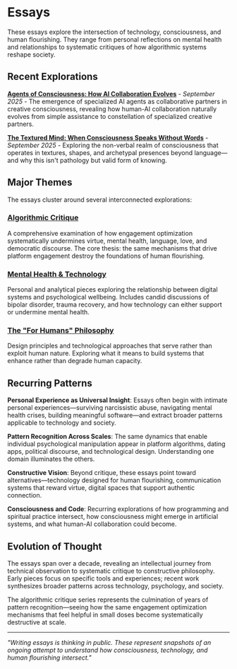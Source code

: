 # Essays

These essays explore the intersection of technology, consciousness, and human flourishing. They range from personal reflections on mental health and relationships to systematic critiques of how algorithmic systems reshape society.

## Recent Explorations

[**Agents of Consciousness: How AI Collaboration Evolves**](/essays/2025-09-16-agents-of-consciousness-how-ai-collaboration-evolves) - *September 2025* - The emergence of specialized AI agents as collaborative partners in creative consciousness, revealing how human-AI collaboration naturally evolves from simple assistance to constellation of specialized creative partners.

[**The Textured Mind: When Consciousness Speaks Without Words**](/essays/2025-09-16-the-textured-mind-when-consciousness-speaks-without-words) - *September 2025* - Exploring the non-verbal realm of consciousness that operates in textures, shapes, and archetypal presences beyond language—and why this isn't pathology but valid form of knowing.

## Major Themes

The essays cluster around several interconnected explorations:

### [Algorithmic Critique](/themes/algorithmic-critique)
A comprehensive examination of how engagement optimization systematically undermines virtue, mental health, language, love, and democratic discourse. The core thesis: the same mechanisms that drive platform engagement destroy the foundations of human flourishing.

### [Mental Health & Technology](/themes/mental-health-and-technology)
Personal and analytical pieces exploring the relationship between digital systems and psychological wellbeing. Includes candid discussions of bipolar disorder, trauma recovery, and how technology can either support or undermine mental health.

### [The "For Humans" Philosophy](/themes/for-humans-philosophy)
Design principles and technological approaches that serve rather than exploit human nature. Exploring what it means to build systems that enhance rather than degrade human capacity.

## Recurring Patterns

**Personal Experience as Universal Insight**: Essays often begin with intimate personal experiences—surviving narcissistic abuse, navigating mental health crises, building meaningful software—and extract broader patterns applicable to technology and society.

**Pattern Recognition Across Scales**: The same dynamics that enable individual psychological manipulation appear in platform algorithms, dating apps, political discourse, and technological design. Understanding one domain illuminates the others.

**Constructive Vision**: Beyond critique, these essays point toward alternatives—technology designed for human flourishing, communication systems that reward virtue, digital spaces that support authentic connection.

**Consciousness and Code**: Recurring explorations of how programming and spiritual practice intersect, how consciousness might emerge in artificial systems, and what human-AI collaboration could become.

## Evolution of Thought

The essays span over a decade, revealing an intellectual journey from technical observation to systematic critique to constructive philosophy. Early pieces focus on specific tools and experiences; recent work synthesizes broader patterns across technology, psychology, and society.

The algorithmic critique series represents the culmination of years of pattern recognition—seeing how the same engagement optimization mechanisms that feel helpful in small doses become systematically destructive at scale.

---

*"Writing essays is thinking in public. These represent snapshots of an ongoing attempt to understand how consciousness, technology, and human flourishing intersect."*